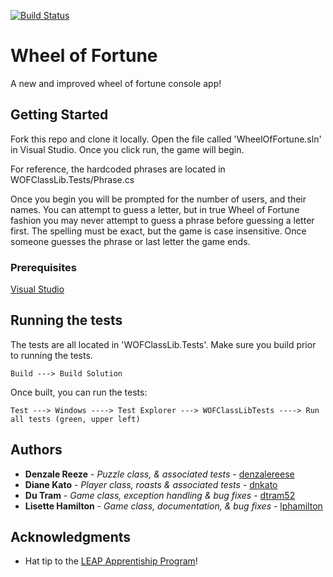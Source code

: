 [![Build Status](https://dev.azure.com/AzureDisaster/Wheel%20Of%20Fortune/_apis/build/status/azureDisaster.wheel_of_fortune?branchName=master)](https://dev.azure.com/AzureDisaster/Wheel%20Of%20Fortune/_build/latest?definitionId=1&branchName=master)

# Wheel of Fortune
A new and improved wheel of fortune console app!

## Getting Started
Fork this repo and clone it locally. Open the file called 'WheelOfFortune.sln' in Visual Studio. Once you click run, the game will begin.

For reference, the hardcoded phrases are located in WOFClassLib.Tests/Phrase.cs

Once you begin you will be prompted for the number of users, and their names. 
You can attempt to guess a letter, but in true Wheel of Fortune fashion you may never attempt to guess a phrase before guessing a letter first. The spelling must be exact, but the game is case insensitive. 
Once someone guesses the phrase or last letter the game ends.

### Prerequisites
[Visual Studio](https://visualstudio.microsoft.com/vs/)

## Running the tests
The tests are all located in 'WOFClassLib.Tests'. Make sure you build prior to running the tests.
```
Build ---> Build Solution
```

Once built, you can run the tests:
```
Test ---> Windows ----> Test Explorer ---> WOFClassLibTests ----> Run all tests (green, upper left)
```

## Authors

* **Denzale Reeze** - *Puzzle class, & associated tests* - [denzalereese](https://github.com/denzalereese)
* **Diane Kato** - *Player class, roasts & associated tests* - [dnkato](https://github.com/dnkato)
* **Du Tram** - *Game class, exception handling & bug fixes* - [dtram52](https://github.com/dtram52)
* **Lisette Hamilton** - *Game class, documentation, & bug fixes* - [lphamilton](https://github.com/lphamilton)

## Acknowledgments

* Hat tip to the [LEAP Apprentiship Program](http://www.industryexplorers.com/)!

